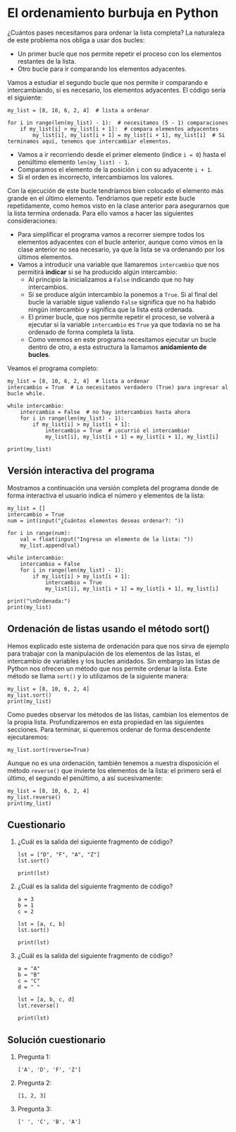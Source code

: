 # El ordenamiento burbuja en Python

¿Cuántos pases necesitamos para ordenar la lista completa? La naturaleza de este problema nos obliga a usar dos bucles:

* Un primer bucle que nos permite repetir el proceso con los elementos restantes de la lista.
* Otro bucle para ir comparando los elementos adyacentes.

Vamos a estudiar el segundo bucle que nos permite ir comparando e intercambiando, si es necesario, los elementos adyacentes. El código sería el siguiente:

```
my_list = [8, 10, 6, 2, 4]  # lista a ordenar

for i in range(len(my_list) - 1):  # necesitamos (5 - 1) comparaciones
    if my_list[i] > my_list[i + 1]:  # compara elementos adyacentes
        my_list[i], my_list[i + 1] = my_list[i + 1], my_list[i]  # Si terminamos aquí, tenemos que intercambiar elementos.
```
* Vamos a ir recorriendo desde el primer elemento (índice `i = 0`) hasta el penúltimo elemento `len(my_list) - 1`.
* Comparamos el elemento de la posición `i` con su adyacente `i + 1`.
* Si el orden es incorrecto, intercambiamos los valores.

Con la ejecución de este bucle tendríamos bien colocado el elemento más grande en el último elemento. Tendríamos que repetir este bucle repetidamente, como hemos visto en la clase anterior para asegurarnos que la lista termina ordenada. Para ello vamos a hacer las siguientes consideraciones:

* Para simplificar el programa vamos a recorrer siempre todos los elementos adyacentes con el bucle anterior, aunque como vimos en la clase anterior no sea necesario, ya que la lista se va ordenando por los últimos elementos.
* Vamos a introducir una variable que llamaremos `intercambio` que nos permitirá **indicar** si se ha producido algún intercambio:
    * Al principio la inicializamos a `False` indicando que no hay intercambios.
    * Si se produce algún intercambio la ponemos a `True`.
    Si al final del bucle la variable sigue valiendo `False` significa que no ha habido ningún intercambio y significa que la lista está ordenada.
    * El primer bucle, que nos permite repetir el proceso, se volverá a ejecutar si la variable `intercambio` es `True` ya que todavía no se ha ordenado de forma completa la lista.
    * Como veremos en este programa necesitamos ejecutar un bucle dentro de otro, a esta estructura la llamamos **anidamiento de bucles**.


Veamos el programa completo:

```
my_list = [8, 10, 6, 2, 4]  # lista a ordenar
intercambio = True  # Lo necesitamos verdadero (True) para ingresar al bucle while.

while intercambio:
    intercambio = False  # no hay intercambios hasta ahora
    for i in range(len(my_list) - 1):
        if my_list[i] > my_list[i + 1]:
            intercambio = True  # ¡ocurrió el intercambio!
            my_list[i], my_list[i + 1] = my_list[i + 1], my_list[i]

print(my_list)
```

## Versión interactiva del programa

Mostramos a continuación una versión completa del programa donde de forma interactiva el usuario indica el número y elementos de la lista:

```
my_list = []
intercambio = True
num = int(input("¿Cuántos elementos deseas ordenar?: "))

for i in range(num):
    val = float(input("Ingresa un elemento de la lista: "))
    my_list.append(val)

while intercambio:
    intercambio = False
    for i in range(len(my_list) - 1):
        if my_list[i] > my_list[i + 1]:
            intercambio = True
            my_list[i], my_list[i + 1] = my_list[i + 1], my_list[i]

print("\nOrdenada:")
print(my_list)
```

## Ordenación de listas usando el método sort()

Hemos explicado este sistema de ordenación para que nos sirva de ejemplo para trabajar con la manipulación de los elementos de las listas, el intercambio de variables y los bucles anidados. Sin embargo las listas de Python nos ofrecen un método que nos permite ordenar la lista. Este método se llama `sort()` y lo utilizamos de la siguiente manera:

```
my_list = [8, 10, 6, 2, 4]
my_list.sort()
print(my_list)
```

Como puedes observar los métodos de las listas, cambian los elementos de la propia lista. Profundizaremos en esta propiedad en las siguientes secciones. Para terminar, si queremos ordenar de forma descendente ejecutaremos:

```
my_list.sort(reverse=True)
```

Aunque no es una ordenación, también tenemos a nuestra disposición el método `reverse()` que invierte los elementos de la lista: el primero será el último, el segundo el penúltimo, a así sucesivamente:

```
my_list = [8, 10, 6, 2, 4]
my_list.reverse()
print(my_list)
```

## Cuestionario

1. ¿Cuál es la salida del siguiente fragmento de código?

    ```
    lst = ["D", "F", "A", "Z"]
    lst.sort()

    print(lst)
    ```

2. ¿Cuál es la salida del siguiente fragmento de código?

    ```
    a = 3
    b = 1
    c = 2

    lst = [a, c, b]
    lst.sort()

    print(lst)
    ```

3. ¿Cuál es la salida del siguiente fragmento de código?

    ```
    a = "A"
    b = "B"
    c = "C"
    d = " "
    
    lst = [a, b, c, d]
    lst.reverse()
    
    print(lst)
    ```

## Solución cuestionario

1. Pregunta 1:

    ```
    ['A', 'D', 'F', 'Z']
    ```

2. Pregunta 2:

    ```
    [1, 2, 3]
    ```

3. Pregunta 3:

    ```
    [' ', 'C', 'B', 'A']
    ```

